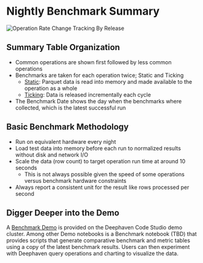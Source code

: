 # Nightly Benchmark Summary

![Operation Rate Change Tracking By Release](https://storage.googleapis.com/deephaven-benchmark/nightly/benchmark-summary.svg)

## Summary Table Organization

- Common operations are shown first followed by less common operations
- Benchmarks are taken for each operation twice; Static and Ticking
  - [Static](https://deephaven.io/core/docs/how-to-guides/data-import-export/parquet-flat): Parquet data is read into memory and made
  available to the operation as a whole
  - [Ticking](https://deephaven.io/core/docs/conceptual/deephaven-overview/): Data is released incrementally each cycle 
- The Benchmark Date shows the day when the benchmarks where collected, which is the latest successful run

## Basic Benchmark Methodology

- Run on equivalent hardware every night
- Load test data into memory before each run to normalized results without disk and network I/O
- Scale the data (row count) to target operation run time at around 10 seconds
  - This is not always possible given the speed of some operations versus benchmark hardware constraints
- Always report a consistent unit for the result like rows processed per second

## Digger Deeper into the Demo

A [Benchmark Demo](https://controller.try-dh.demo.community.deephaven.io/get_ide) is provided on the Deephaven Code Studio
demo cluster. Among other Demo notebooks is a Benchmark notebook (TBD) that provides scripts that generate comparative 
benchmark and metric tables using a copy of the latest benchmark results. Users can then experiment with Deephaven 
query operations and charting to visualize the data.